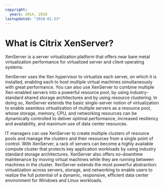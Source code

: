 ```yaml
---
copyright:
  years: 2014, 2018
lastupdated: "2018-01-23"
---
```


# What is Citrix XenServer?

XenServer is a server virtualization platform that offers near bare metal virtualization performance for virtualized server and client operating systems.

XenServer uses the Xen hypervisor to virtualize each server, on which it is installed, enabling each to host multiple virtual machines simultaneously with great performance. You can also use XenServer to combine multiple Xen-enabled servers into a powerful resource pool, by using industry-standard shared storage architectures and by using resource clustering. In doing so, XenServer extends the basic single-server notion of virtualization to enable seamless virtualization of multiple servers as a resource pool, whose storage, memory, CPU, and networking resources can be dynamically controlled to deliver optimal performance, increased resiliency and availability, and maximum use of data center resources.

IT managers can use XenServer to create multiple clusters of resource pools and manage the clusters and their resources from a single point of control. <!--reducing complexity and cost, and dramatically simplifying the adoption and utility of a virtualized data center environment.--> With XenServer, a rack of servers can become a highly available compute cluster that protects key application workloads by using industry standard storage architectures. XenServer also offers no-downtime maintenance by moving virtual machines while they are running between machines in the cluster. XenServer extends the most powerful abstraction: virtualization across servers, storage, and networking to enable users to realize the full potential of a dynamic, responsive, efficient data center environment for Windows and Linux workloads.
